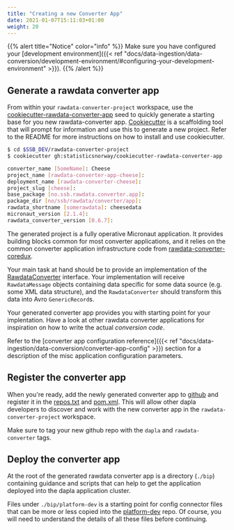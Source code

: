 ```yaml
---
title: "Creating a new Converter App"
date: 2021-01-07T15:11:03+01:00
weight: 20
---
```


{{% alert title="Notice" color="info" %}}
Make sure you have configured your [development environment]({{< ref "docs/data-ingestion/data-conversion/development-environment/#configuring-your-development-environment" >}}).
{{% /alert %}}

## Generate a rawdata converter app

From within your `rawdata-converter-project` workspace, use the [cookiecutter-rawdata-converter-app](https://github.com/statisticsnorway/cookiecutter-rawdata-converter-app) seed to quickly generate a starting base for you new rawdata-converter app. [Cookiecutter](https://cookiecutter.readthedocs.io/) is a scaffolding tool that will prompt for information and use this to generate a new project. Refer to the README for more instructions on how to install and use cookiecutter.

```sh
$ cd $SSB_DEV/rawdata-converter-project
$ cookiecutter gh:statisticsnorway/cookiecutter-rawdata-converter-app

converter_name [SomeName]: Cheese
project_name [rawdata-converter-app-cheese]:
deployment_name [rawdata-converter-cheese]:
project_slug [cheese]:
base_package [no.ssb.rawdata.converter.app]:
package_dir [no/ssb/rawdata/converter/app]:
rawdata_shortname [somerawdata]: cheesedata
micronaut_version [2.1.4]:
rawdata_converter_version [0.6.7]:

```

The generated project is a fully operative Micronaut application. It provides building blocks common for most converter applications, and it relies on the common converter application infrastructure code from [rawdata-converter-coredux](https://github.com/statisticsnorway/rawdata-converter-coredux).

Your main task at hand should be to provide an implementation of the [RawdataConverter](https://github.com/statisticsnorway/rawdata-converter-coredux/blob/master/src/main/java/no/ssb/rawdata/converter/core/convert/RawdataConverter.java) interface. Your implementation will receive `RawdataMessage` objects containing data specific for some data source (e.g. some XML data structure), and the `RawdataConverter` should transform this data into Avro `GenericRecord`s.

Your generated converter app provides you with starting point for your implentation. Have a look at other rawdata converter applications for inspiration on how to write the actual *conversion code*. 

Refer to the [converter app configuration reference]({{< ref "docs/data-ingestion/data-conversion/converter-app-config" >}}) section for a description of the misc application configuration parameters.


## Register the converter app

When you're ready, add the newly generated converter app to [github](https://github.com/organizations/statisticsnorway/repositories/new) and register it in the [repos.txt](https://github.com/statisticsnorway/rawdata-converter-project/blob/master/repos.txt) and [pom.xml](https://github.com/statisticsnorway/rawdata-converter-project/blob/master/pom.xml). This will allow other dapla developers to discover and work with the new converter app in the `rawdata-converter-project` workspace.

Make sure to tag your new github repo with the `dapla` and `rawdata-converter` tags.


## Deploy the converter app

At the root of the generated rawdata converter app is a directory (`./bip`) containing guidance and scripts that can help to get the application deployed into the dapla application cluster.

Files under `./bip/platform-dev` is a starting point for config connector files that can be more or less copied into the [platform-dev](https://github.com/statisticsnorway/platform-dev) repo. Of course, you will need to understand the details of all these files before continuing.
